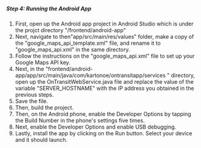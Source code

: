 ##### Step 4: Running the Android App
1. First, open up the Android app project in Android Studio which is under the projct directory "/frontend/android-app"
2. Next, navigate to then"app/src/main/res/values" folder, make a copy of the "google_maps_api_template.xml" file, and rename it to "google_maps_api.xml" in the same directory.
3. Follow the instructions on the "google_maps_api.xml" file to set up your Google Maps API key.
4. Next, in the "frontend/android-app/app/src/main/java/com/kartonoe/ontransitapp/services
" directory, open up the OnTransitWebService.java file and replace the value of the variable "SERVER_HOSTNAME" with the IP address you obtained in the previous steps.
5. Save the file.
6. Then, build the project.
7. Then, on the Android phone, enable the Developer Options by tapping the Build Number in the phone's settings five times.
8. Next, enable the Developer Options and enable USB debugging.
9. Lastly, install the app by clicking on the Run button. Select your device and it should launch.
